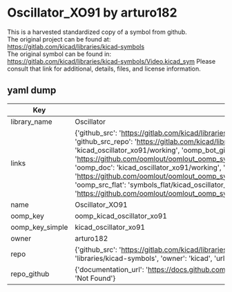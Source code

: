 # Oscillator_XO91 by arturo182  
This is a harvested standardized copy of a symbol from github.  
The original project can be found at:  
https://gitlab.com/kicad/libraries/kicad-symbols  
The original symbol can be found in:
https://gitlab.com/kicad/libraries/kicad-symbols/Video.kicad_sym
Please consult that link for additional, details, files, and license information.  
## yaml dump  
| Key | Value |  
| --- | --- |  
| library_name | Oscillator |  
| links | {'github_src': 'https://gitlab.com/kicad/libraries/kicad-symbols/Video.kicad_sym', 'github_src_repo': 'https://gitlab.com/kicad/libraries/kicad-symbols', 'oomp_bot': 'kicad_oscillator_xo91/working', 'oomp_bot_github': 'https://github.com/oomlout/oomlout_oomp_symbol_bot/tree/main/kicad_oscillator_xo91/working', 'oomp_doc': 'kicad_oscillator_xo91/working', 'oomp_doc_github': 'https://github.com/oomlout/oomlout_oomp_symbol_doc/tree/main/kicad_oscillator_xo91/working', 'oomp_src_flat': 'symbols_flat/kicad_oscillator_xo91/working', 'oomp_src_flat_github': 'https://github.com/oomlout/oomlout_oomp_symbol_src/tree/main/kicad_oscillator_xo91/working'} |  
| name | Oscillator_XO91 |  
| oomp_key | oomp_kicad_oscillator_xo91 |  
| oomp_key_simple | kicad_oscillator_xo91 |  
| owner | arturo182 |  
| repo | {'github_src': 'https://gitlab.com/kicad/libraries/kicad-symbols/Video.kicad_sym', 'name': 'libraries/kicad-symbols', 'owner': 'kicad', 'url': 'https://gitlab.com/kicad/libraries/kicad-symbols'} |  
| repo_github | {'documentation_url': 'https://docs.github.com/rest/repos/repos#get-a-repository', 'message': 'Not Found'} |  

